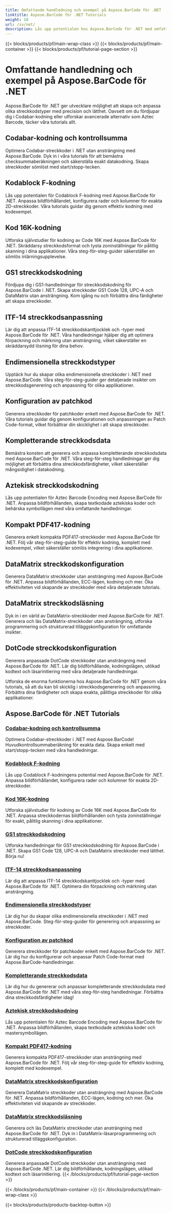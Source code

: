 ```yaml
---
title: Omfattande handledning och exempel på Aspose.BarCode för .NET
linktitle: Aspose.BarCode för .NET Tutorials
weight: 10
url: /sv/net/
description: Lås upp potentialen hos Aspose.BarCode för .NET med omfattande tutorials! Bemästra Codabar-kodning, anpassa Codablock F, utforska Code 16K och mer.
---
```


{{< blocks/products/pf/main-wrap-class >}}
{{< blocks/products/pf/main-container >}}
{{< blocks/products/pf/tutorial-page-section >}}

# Omfattande handledning och exempel på Aspose.BarCode för .NET



Aspose.BarCode för .NET ger utvecklare möjlighet att skapa och anpassa olika streckkodstyper med precision och lätthet. Oavsett om du fördjupar dig i Codabar-kodning eller utforskar avancerade alternativ som Aztec Barcode, täcker våra tutorials allt.

## Codabar-kodning och kontrollsumma

Optimera Codabar-streckkoder i .NET utan ansträngning med Aspose.BarCode. Dyk in i våra tutorials för att bemästra checksummaberäkningen och säkerställa exakt datakodning. Skapa streckkoder sömlöst med start/stopp-tecken.

## Kodablock F-kodning

Lås upp potentialen för Codablock F-kodning med Aspose.BarCode för .NET. Anpassa bildförhållandet, konfigurera rader och kolumner för exakta 2D-streckkoder. Våra tutorials guidar dig genom effektiv kodning med kodexempel.

## Kod 16K-kodning

Utforska självstudier för kodning av Code 16K med Aspose.BarCode för .NET. Skräddarsy streckkodsformat och tysta zoninställningar för pålitlig skanning i dina applikationer. Våra steg-för-steg-guider säkerställer en sömlös inlärningsupplevelse.

## GS1 streckkodskodning

Fördjupa dig i GS1-handledningar för streckkodskodning för Aspose.BarCode i .NET. Skapa streckkoder GS1 Code 128, UPC-A och DataMatrix utan ansträngning. Kom igång nu och förbättra dina färdigheter att skapa streckkoder.

## ITF-14 streckkodsanpassning

Lär dig att anpassa ITF-14 streckkodskanttjocklek och -typer med Aspose.BarCode för .NET. Våra handledningar hjälper dig att optimera förpackning och märkning utan ansträngning, vilket säkerställer en skräddarsydd lösning för dina behov.

## Endimensionella streckkodstyper

Upptäck hur du skapar olika endimensionella streckkoder i .NET med Aspose.BarCode. Våra steg-för-steg-guider ger detaljerade insikter om streckkodsgenerering och anpassning för olika applikationer.

## Konfiguration av patchkod

Generera streckkoder för patchkoder enkelt med Aspose.BarCode för .NET. Våra tutorials guidar dig genom konfigurationen och anpassningen av Patch Code-format, vilket förbättrar din skicklighet i att skapa streckkoder.

## Kompletterande streckkodsdata

Bemästra konsten att generera och anpassa kompletterande streckkodsdata med Aspose.BarCode för .NET. Våra steg-för-steg handledningar ger dig möjlighet att förbättra dina streckkodsfärdigheter, vilket säkerställer mångsidighet i datakodning.

## Aztekisk streckkodskodning

Lås upp potentialen för Aztec Barcode Encoding med Aspose.BarCode för .NET. Anpassa bildförhållanden, skapa textkodade aztekiska koder och behärska symbollägen med våra omfattande handledningar.

## Kompakt PDF417-kodning

Generera enkelt kompakta PDF417-streckkoder med Aspose.BarCode för .NET. Följ vår steg-för-steg-guide för effektiv kodning, komplett med kodexempel, vilket säkerställer sömlös integrering i dina applikationer.

## DataMatrix streckkodskonfiguration

Generera DataMatrix streckkoder utan ansträngning med Aspose.BarCode för .NET. Anpassa bildförhållanden, ECC-lägen, kodning och mer. Öka effektiviteten vid skapande av streckkoder med våra detaljerade tutorials.

## DataMatrix streckkodsläsning

Dyk in i en värld av DataMatrix-streckkoder med Aspose.BarCode för .NET. Generera och läs DataMatrix-streckkoder utan ansträngning, utforska programmering och strukturerad tilläggskonfiguration för omfattande insikter.

## DotCode streckkodskonfiguration

Generera anpassade DotCode streckkoder utan ansträngning med Aspose.BarCode för .NET. Lär dig bildförhållande, kodningslägen, utökad kodtext och läsarinitiering med våra detaljerade handledningar.

Utforska de enorma funktionerna hos Aspose.BarCode för .NET genom våra tutorials, så att du kan bli skicklig i streckkodsgenerering och anpassning. Förbättra dina färdigheter och skapa exakta, pålitliga streckkoder för olika applikationer.
## Aspose.BarCode för .NET Tutorials
### [Codabar-kodning och kontrollsumma](./codabar-encoding-and-checksum/)
Optimera Codabar-streckkoder i .NET med Aspose.BarCode! Huvudkontrollsummaberäkning för exakta data. Skapa enkelt med start/stopp-tecken med våra handledningar.
### [Kodablock F-kodning](./codablock-f-encoding/)
Lås upp Codablock F-kodningens potential med Aspose.BarCode för .NET. Anpassa bildförhållandet, konfigurera rader och kolumner för exakta 2D-streckkoder.
### [Kod 16K-kodning](./code-16k-encoding/)
Utforska självstudier för kodning av Code 16K med Aspose.BarCode för .NET. Anpassa streckkodernas bildförhållanden och tysta zoninställningar för exakt, pålitlig skanning i dina applikationer.
### [GS1 streckkodskodning](./gs1-barcode-encoding/)
Utforska handledningar för GS1 streckkodskodning för Aspose.BarCode i .NET. Skapa GS1 Code 128, UPC-A och DataMatrix streckkoder med lätthet. Börja nu!
### [ITF-14 streckkodsanpassning](./itf-14-barcode-customization/)
Lär dig att anpassa ITF-14 streckkodskanttjocklek och -typer med Aspose.BarCode för .NET. Optimera din förpackning och märkning utan ansträngning.
### [Endimensionella streckkodstyper](./one-dimensional-barcode-types/)
Lär dig hur du skapar olika endimensionella streckkoder i .NET med Aspose.BarCode. Steg-för-steg-guider för generering och anpassning av streckkoder.
### [Konfiguration av patchkod](./patch-code-configuration/)
Generera streckkoder för patchkoder enkelt med Aspose.BarCode för .NET. Lär dig hur du konfigurerar och anpassar Patch Code-format med Aspose.BarCode-handledningar.
### [Kompletterande streckkodsdata](./supplemental-barcode-data/)
Lär dig hur du genererar och anpassar kompletterande streckkodsdata med Aspose.BarCode för .NET med våra steg-för-steg handledningar. Förbättra dina streckkodsfärdigheter idag!
### [Aztekisk streckkodskodning](./aztec-barcode-encoding/)
Lås upp potentialen för Aztec Barcode Encoding med Aspose.BarCode för .NET. Anpassa bildförhållanden, skapa textkodade aztekiska koder och mastersymbollägen.
### [Kompakt PDF417-kodning](./compact-pdf417-encoding/)
Generera kompakta PDF417-streckkoder utan ansträngning med Aspose.BarCode för .NET. Följ vår steg-för-steg-guide för effektiv kodning, komplett med kodexempel.
### [DataMatrix streckkodskonfiguration](./datamatrix-barcode-configuration/)
Generera DataMatrix streckkoder utan ansträngning med Aspose.BarCode för .NET. Anpassa bildförhållanden, ECC-lägen, kodning och mer. Öka effektiviteten vid skapande av streckkoder.
### [DataMatrix streckkodsläsning](./datamatrix-barcode-reading/)
Generera och läs DataMatrix streckkoder utan ansträngning med Aspose.BarCode för .NET. Dyk in i DataMatrix-läsarprogrammering och strukturerad tilläggskonfiguration.
### [DotCode streckkodskonfiguration](./dotcode-barcode-configuration/)
Generera anpassade DotCode streckkoder utan ansträngning med Aspose.BarCode .NET. Lär dig bildförhållande, kodningslägen, utökad kodtext och läsarinitiering.
{{< /blocks/products/pf/tutorial-page-section >}}

{{< /blocks/products/pf/main-container >}}
{{< /blocks/products/pf/main-wrap-class >}}

{{< blocks/products/products-backtop-button >}}
